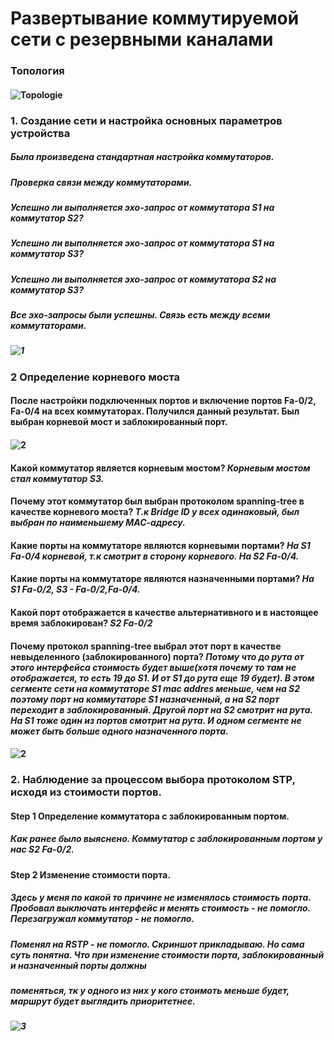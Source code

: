 # Развертывание коммутируемой сети с резервными каналами
### Топология
#### ![Topologie](https://user-images.githubusercontent.com/99610266/166811466-6b24a6a6-4188-4669-8ae1-bd3bf489c79e.png)
### 1.	Создание сети и настройка основных параметров устройства
##### Была произведена стандартная настройка коммутаторов.
##### Проверка связи между коммутаторами.
##### Успешно ли выполняется эхо-запрос от коммутатора S1 на коммутатор S2?	
##### Успешно ли выполняется эхо-запрос от коммутатора S1 на коммутатор S3?	
##### Успешно ли выполняется эхо-запрос от коммутатора S2 на коммутатор S3?
##### Все эхо-запросы были успешны. Связь есть между всеми коммутаторами.
##### ![1](https://user-images.githubusercontent.com/99610266/166812190-3cd9e8bc-4413-4d95-8cb6-00d2ca417aa2.png)
### 2	Определение корневого моста
#### После настройки подключенных портов и включение портов Fa-0/2, Fa-0/4 на всех коммутаторах. Получился данный результат. Был выбран корневой мост и заблокированный порт.
#### ![2](https://user-images.githubusercontent.com/99610266/166817702-bdb097e9-0750-47f6-850a-04714a2591d6.png)
#### Какой коммутатор является корневым мостом? *Корневым мостом стал коммутатор S3.*
#### Почему этот коммутатор был выбран протоколом spanning-tree в качестве корневого моста? *Т.к Bridge ID у всех одинаковый, был выбран по наименьшему МАС-адресу.*
#### Какие порты на коммутаторе являются корневыми портами? *На S1 Fa-0/4 корневой, т.к смотрит в сторону корневого. На S2 Fa-0/4.* 
#### Какие порты на коммутаторе являются назначенными портами? *На S1 Fa-0/2, S3 - Fa-0/2,Fa-0/4.*
#### Какой порт отображается в качестве альтернативного и в настоящее время заблокирован? *S2 Fa-0/2*
#### Почему протокол spanning-tree выбрал этот порт в качестве невыделенного (заблокированного) порта? *Потому что до рута от этого интерфейса стоимость будет выше(хотя почему то там не отображается, то есть 19 до S1. И от S1 до рута еще 19 будет). В этом сегменте сети на коммутаторе S1 mac addres меньше, чем на S2 поэтому порт на коммутаторе S1 назначенный, а на S2 порт переходит в заблокированный. Другой порт на S2 смотрит на рута. На S1 тоже один из портов смотрит на рута. И одном сегменте не может быть больше одного назначенного порта.*
#### ![2](https://user-images.githubusercontent.com/99610266/167296385-ca3d4878-e5ba-413a-8173-61034faf6630.png)
### 2. Наблюдение за процессом выбора протоколом STP, исходя из стоимости портов.
#### Step 1 Определение коммутатора с заблокированным портом.
##### Как ранее было выяснено. Коммутатор с заблокированным портом у нас S2 Fa-0/2.
#### Step 2 Изменение стоимости порта.
##### Здесь у меня по какой то причине не изменялось стоимость порта. Пробовал выключать интерфейс и менять стоимость - не помогло. Перезагружал коммутатор - не помогло.
##### Поменял на RSTP - не помогло. Скриншот прикладываю. Но сама суть понятна. Что при изменение стоимости порта, заблокированный и назначенный порты должны
##### поменяться, тк у одного из них у кого стоимоть меньше будет, маршрут будет выглядить приоритетнее.
##### ![3](https://user-images.githubusercontent.com/99610266/167298964-2e760053-9041-4224-aa1c-72045a2bb7a5.png)

